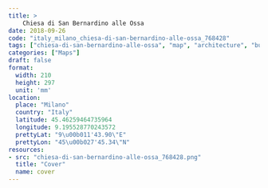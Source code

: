 ```yaml
---
title: > 
    Chiesa di San Bernardino alle Ossa
date: 2018-09-26
code: "italy_milano_chiesa-di-san-bernardino-alle-ossa_768428"
tags: ["chiesa-di-san-bernardino-alle-ossa", "map", "architecture", "buildings", "Milano", "Italy"]
categories: ["Maps"]
draft: false
format:
  width: 210
  height: 297
  unit: 'mm'
location:
  place: "Milano"
  country: "Italy"
  latitude: 45.46259464735964
  longitude: 9.195528770243572
  prettyLat: "9\u00b011'43.90\"E"
  prettyLon: "45\u00b027'45.34\"N"
resources:
- src: "chiesa-di-san-bernardino-alle-ossa_768428.png"
  title: "Cover"
  name: cover
---
```

